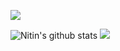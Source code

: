 
![](https://komarev.com/ghpvc/?username=NitinR99&color=brightgreen)

![Nitin's github stats](https://github-readme-stats.vercel.app/api?username=NitinR99&show_icons=true&theme=dark)
![](https://github-readme-stats.vercel.app/api/top-langs/?username=NitinR99&hide=c%23,CSS&theme=dark&langs_count=8&layout=compact)
<!--
**NitinR99/NitinR99** is a ✨ _special_ ✨ repository because its `README.md` (this file) appears on your GitHub profile.

Here are some ideas to get you started:

- 🔭 I’m currently working on ...
- 🌱 I’m currently learning ...
- 👯 I’m looking to collaborate on ...
- 🤔 I’m looking for help with ...
- 💬 Ask me about ...
- 📫 How to reach me: ...
- 😄 Pronouns: ...
- ⚡ Fun fact: ...
-->
